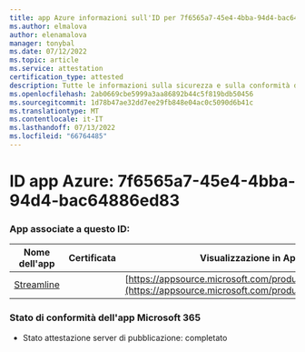 ```yaml
---
title: app Azure informazioni sull'ID per 7f6565a7-45e4-4bba-94d4-bac64886ed83
ms.author: elmalova
author: elenamalova
manager: tonybal
ms.date: 07/12/2022
ms.topic: article
ms.service: attestation
certification_type: attested
description: Tutte le informazioni sulla sicurezza e sulla conformità disponibili per 7f6565a7-45e4-4bba-94d4-bac64886ed83.
ms.openlocfilehash: 2ab0669cbe5999a3aa86892b44c5f819bdb50456
ms.sourcegitcommit: 1d78b47ae32dd7ee29fb848e04ac0c5090d6b41c
ms.translationtype: MT
ms.contentlocale: it-IT
ms.lasthandoff: 07/13/2022
ms.locfileid: "66764485"
---
```

# <a name="azure-app-id-7f6565a7-45e4-4bba-94d4-bac64886ed83"></a>ID app Azure: 7f6565a7-45e4-4bba-94d4-bac64886ed83


### <a name="apps-associated-with-this-id"></a>App associate a questo ID:
| **Nome dell'app** | **Certificata** | **Visualizzazione in AppSource** |
|--------------|---------------|-----------------------|
| [Streamline](../forward/WA200004100.md) |  | [https://appsource.microsoft.com/product/office/WA200004100](https://appsource.microsoft.com/product/office/WA200004100) |

### <a name="microsoft-365-app-compliance-status"></a>Stato di conformità dell'app Microsoft 365
- Stato attestazione server di pubblicazione: completato
